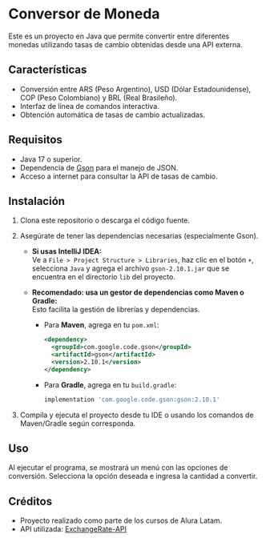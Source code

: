 # Conversor de Moneda

Este es un proyecto en Java que permite convertir entre diferentes monedas utilizando tasas de cambio obtenidas desde una API externa.

## Características

- Conversión entre ARS (Peso Argentino), USD (Dólar Estadounidense), COP (Peso Colombiano) y BRL (Real Brasileño).
- Interfaz de línea de comandos interactiva.
- Obtención automática de tasas de cambio actualizadas.

## Requisitos

- Java 17 o superior.
- Dependencia de [Gson](https://github.com/google/gson) para el manejo de JSON.
- Acceso a internet para consultar la API de tasas de cambio.

## Instalación

1. Clona este repositorio o descarga el código fuente.
2. Asegúrate de tener las dependencias necesarias (especialmente Gson).

   - **Si usas IntelliJ IDEA:**  
     Ve a `File > Project Structure > Libraries`, haz clic en el botón `+`, selecciona `Java` y agrega el archivo `gson-2.10.1.jar` que se encuentra en el directorio `lib` del proyecto.

   - **Recomendado: usa un gestor de dependencias como Maven o Gradle:**  
     Esto facilita la gestión de librerías y dependencias.  
     - Para **Maven**, agrega en tu `pom.xml`:
       ```xml
       <dependency>
         <groupId>com.google.code.gson</groupId>
         <artifactId>gson</artifactId>
         <version>2.10.1</version>
       </dependency>
       ```
     - Para **Gradle**, agrega en tu `build.gradle`:
       ```groovy
       implementation 'com.google.code.gson:gson:2.10.1'
       ```

3. Compila y ejecuta el proyecto desde tu IDE o usando los comandos de Maven/Gradle según corresponda.

## Uso

Al ejecutar el programa, se mostrará un menú con las opciones de conversión. Selecciona la opción deseada e ingresa la cantidad a convertir.

## Créditos

- Proyecto realizado como parte de los cursos de Alura Latam.
- API utilizada: [ExchangeRate-API](https://www.exchangerate-api.com/)


